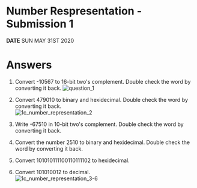 # Number Respresentation - Submission 1  
**DATE** SUN MAY 31ST 2020  
  
# Answers  
1. Convert -10567 to 16-bit two's complement. Double check the word by converting it back.  ![question_1](assignments/submissions/img/1c_number_repesentation_2.jpg)  
  
2. Convert 479010 to binary and hexidecimal. Double check the word by converting it back.  
![1c_number_representation_2](img/1c_number_representation_#1.jpg)  
  
3. Write -67510 in 10-bit two's complement. Double check the word by converting it back.  
4. Convert the number 2510 to binary and hexidecimal. Double check the word by converting it back.  
5. Convert 101010111100110111102 to hexidecimal.  
6. Convert 101010012 to decimal.  
![1c_number_representation_3-6](img/1c_number_representation_#1.jpg)  



